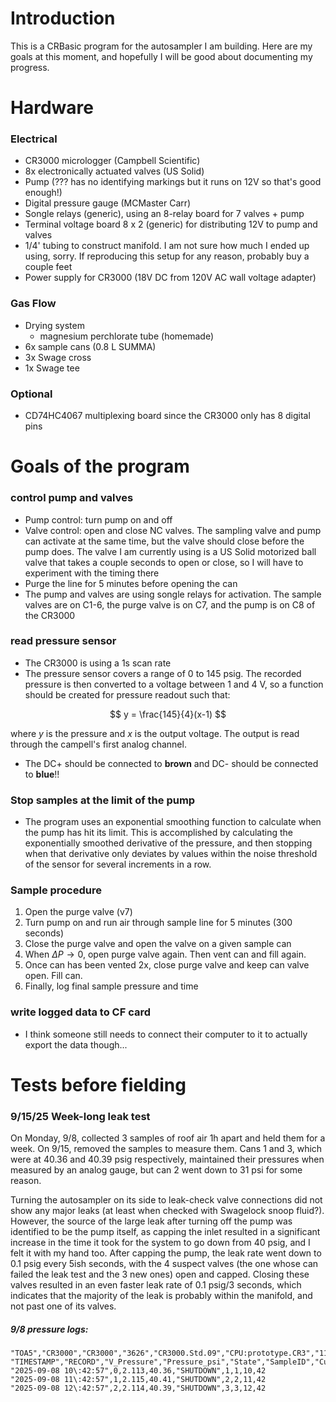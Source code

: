 # Introduction
This is a CRBasic program for the autosampler I am building. Here are my goals at this moment, and hopefully I will be good about documenting my progress. 

# Hardware
### Electrical
- CR3000 micrologger (Campbell Scientific)
- 8x electronically actuated valves (US Solid)
- Pump (??? has no identifying markings but it runs on 12V so that's good enough!)
- Digital pressure gauge (MCMaster Carr)
- Songle relays (generic), using an 8-relay board for 7 valves + pump
- Terminal voltage board 8 x 2 (generic) for distributing 12V to pump and valves
- 1/4' tubing to construct manifold. I am not sure how much I ended up using, sorry. If reproducing this setup for any reason, probably buy a couple feet 
- Power supply for CR3000 (18V DC from 120V AC wall voltage adapter)
### Gas Flow
- Drying system 
    - magnesium perchlorate tube (homemade)
- 6x sample cans (0.8 L SUMMA)
- 3x Swage cross
- 1x Swage tee
  
### Optional 
- CD74HC4067 multiplexing board since the CR3000 only has 8 digital pins

# Goals of the program
### control pump and valves 
- Pump control: turn pump on and off
- Valve control: open and close NC valves. The sampling valve and pump can activate at the same time, but the valve should close before the pump does. The valve I am currently using is a US Solid motorized ball valve that takes a couple seconds to open or close, so I will have to experiment with the timing there
-  Purge the line for 5 minutes before opening the can
- The pump and valves are using songle relays for activation. The sample valves are on C1-6, the purge valve is on C7, and the pump is on C8 of the CR3000
  
### read pressure sensor
- The CR3000 is using a 1s scan rate
- The pressure sensor covers a range of 0 to 145 psig. The recorded pressure is then converted to a voltage between 1 and 4 V, so a function should be created for pressure readout such that:
  
$$ y = \frac{145}{4}(x-1) $$

where $y$ is the pressure and $x$ is the output voltage. The output is read through the campell's first analog channel.

- The DC+ should be connected to **brown** and DC- should be connected to **blue**!!

### Stop samples at the limit of the pump
- The program uses an exponential smoothing function to calculate when the pump has hit its limit. This is accomplished by calculating the exponentially smoothed derivative of the pressure, and then stopping when that derivative only deviates by values within the noise threshold of the sensor for several increments in a row.
  
### Sample procedure
1) Open the purge valve (v7) 
2) Turn pump on and run air through sample line for 5 minutes (300 seconds)
3) Close the purge valve and open the valve on a given sample can
4) When $\Delta P \to 0$, open purge valve again. Then vent can and fill again.
5) Once can has been vented 2x, close purge valve and keep can valve open. Fill can.
6) Finally, log final sample pressure and time

### write logged data to CF card
- I think someone still needs to connect their computer to it to actually export the data though...

# Tests before fielding

### 9/15/25 Week-long leak test
On Monday, 9/8, collected 3 samples of roof air 1h apart and held them for a week. On 9/15, removed the samples to measure them. 
Cans 1 and 3, which were at 40.36 and 40.39 psig respectively, maintained their pressures when measured by an analog gauge, but can 2 went down to 31 psi for some reason.

Turning the autosampler on its side to leak-check valve connections did not show any major leaks (at least when checked with Swagelock snoop fluid?). 
However, the source of the large leak after turning off the pump was identified to be the pump itself, as capping the inlet resulted in a significant increase in the time it took for the system to go down from 40 psig, and I felt it with my hand too.
After capping the pump, the leak rate went down to 0.1 psig every 5ish seconds, with the 4 suspect valves (the one whose can failed the leak test and the 3 new ones) open and capped.
Closing these valves resulted in an even faster leak rate of 0.1 psig/3 seconds, which indicates that the majority of the leak is probably within the manifold, and not past one of its valves.

##### 9/8 pressure logs:
```
"TOA5","CR3000","CR3000","3626","CR3000.Std.09","CPU:prototype.CR3","11936","SampleLog"
"TIMESTAMP","RECORD","V_Pressure","Pressure_psi","State","SampleID","CurrentCan","HourNow","MinuteNow"
"2025-09-08 10\:42:57",0,2.113,40.36,"SHUTDOWN",1,1,10,42
"2025-09-08 11\:42:57",1,2.115,40.41,"SHUTDOWN",2,2,11,42
"2025-09-08 12\:42:57",2,2.114,40.39,"SHUTDOWN",3,3,12,42
```
